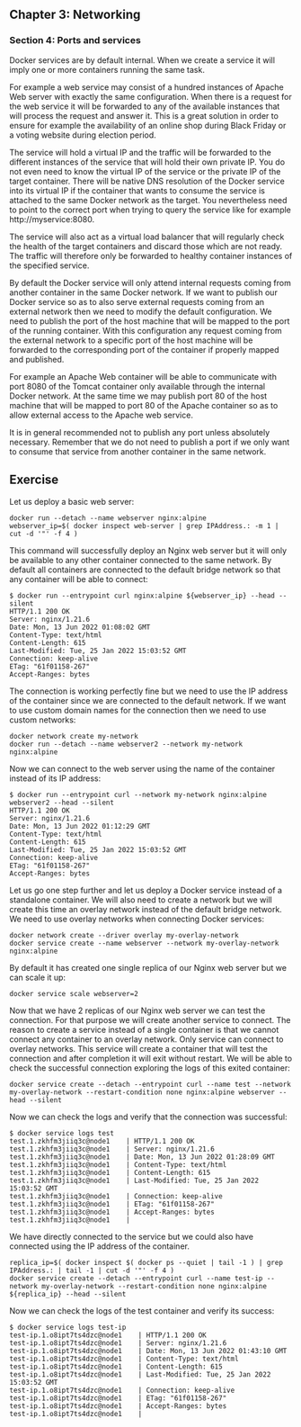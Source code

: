 ## Chapter 3: Networking

### Section 4: Ports and services

Docker services are by default internal.
When we create a service it will imply one or more containers running the same task.

For example a web service may consist of a hundred instances of Apache Web server with exactly the same configuration.
When there is a request for the web service it will be forwarded to any of the available instances that will process the request and answer it.
This is a great solution in order to ensure for example the availability of an online shop during Black Friday or a voting website during election period.

The service will hold a virtual IP and the traffic will be forwarded to the different instances of the service that will hold their own private IP.
You do not even need to know the virtual IP of the service or the private IP of the target container.
There will be native DNS resolution of the Docker service into its virtual IP if the container that wants to consume the service is attached to the same Docker network as the target.
You nevertheless need to point to the correct port when trying to query the service like for example http://myservice:8080.

The service will also act as a virtual load balancer that will regularly check the health of the target containers and discard those which are not ready.
The traffic will therefore only be forwarded to healthy container instances of the specified service.

By default the Docker service will only attend internal requests coming from another container in the same Docker network.
If we want to publish our Docker service so as to also serve external requests coming from an external network then we need to modify the default configuration.
We need to publish the port of the host machine that will be mapped to the port of the running container.
With this configuration any request coming from the external network to a specific port of the host machine will be forwarded to the corresponding port of the container if properly mapped and published.

For example an Apache Web container will be able to communicate with port 8080 of the Tomcat container only available through the internal Docker network.
At the same time we may publish port 80 of the host machine that will be mapped to port 80 of the Apache container so as to allow external access to the Apache web service.

It is in general recommended not to publish any port unless absolutely necessary.
Remember that we do not need to publish a port if we only want to consume that service from another container in the same network.

## Exercise

Let us deploy a basic web server:
```
docker run --detach --name webserver nginx:alpine
webserver_ip=$( docker inspect web-server | grep IPAddress.: -m 1 | cut -d '"' -f 4 )
```
This command will successfully deploy an Nginx web server but it will only be available to any other container connected to the same network.
By default all containers are connected to the default bridge network so that any container will be able to connect:
```
$ docker run --entrypoint curl nginx:alpine ${webserver_ip} --head --silent
HTTP/1.1 200 OK
Server: nginx/1.21.6
Date: Mon, 13 Jun 2022 01:08:02 GMT
Content-Type: text/html
Content-Length: 615
Last-Modified: Tue, 25 Jan 2022 15:03:52 GMT
Connection: keep-alive
ETag: "61f01158-267"
Accept-Ranges: bytes
```
The connection is working perfectly fine but we need to use the IP address of the container since we are connected to the default network.
If we want to use custom domain names for the connection then we need to use custom networks:
```
docker network create my-network
docker run --detach --name webserver2 --network my-network nginx:alpine
```
Now we can connect to the web server using the name of the container instead of its IP address:
```
$ docker run --entrypoint curl --network my-network nginx:alpine webserver2 --head --silent                                      
HTTP/1.1 200 OK
Server: nginx/1.21.6
Date: Mon, 13 Jun 2022 01:12:29 GMT
Content-Type: text/html
Content-Length: 615
Last-Modified: Tue, 25 Jan 2022 15:03:52 GMT
Connection: keep-alive
ETag: "61f01158-267"
Accept-Ranges: bytes
```
Let us go one step further and let us deploy a Docker service instead of a standalone container.
We will also need to create a network but we will create this time an overlay network instead of the default bridge network.
We need to use overlay networks when connecting Docker services:
```
docker network create --driver overlay my-overlay-network
docker service create --name webserver --network my-overlay-network nginx:alpine
```
By default it has created one single replica of our Nginx web server but we can scale it up:
```
docker service scale webserver=2
```
Now that we have 2 replicas of our Nginx web server we can test the connection.
For that purpose we will create another service to connect.
The reason to create a service instead of a single container is that we cannot connect any container to an overlay network.
Only service can connect to overlay networks.
This service will create a container that will test the connection and after completion it will exit without restart.
We will be able to check the successful connection exploring the logs of this exited container:
```
docker service create --detach --entrypoint curl --name test --network my-overlay-network --restart-condition none nginx:alpine webserver --head --silent
```
Now we can check the logs and verify that the connection was successful:
```
$ docker service logs test
test.1.zkhfm3jiiq3c@node1    | HTTP/1.1 200 OK
test.1.zkhfm3jiiq3c@node1    | Server: nginx/1.21.6
test.1.zkhfm3jiiq3c@node1    | Date: Mon, 13 Jun 2022 01:28:09 GMT
test.1.zkhfm3jiiq3c@node1    | Content-Type: text/html
test.1.zkhfm3jiiq3c@node1    | Content-Length: 615
test.1.zkhfm3jiiq3c@node1    | Last-Modified: Tue, 25 Jan 2022 15:03:52 GMT
test.1.zkhfm3jiiq3c@node1    | Connection: keep-alive
test.1.zkhfm3jiiq3c@node1    | ETag: "61f01158-267"
test.1.zkhfm3jiiq3c@node1    | Accept-Ranges: bytes
test.1.zkhfm3jiiq3c@node1    | 
```
We have directly connected to the service but we could also have connected using the IP address of the container.
```
replica_ip=$( docker inspect $( docker ps --quiet | tail -1 ) | grep IPAddress.: | tail -1 | cut -d '"' -f 4 )
docker service create --detach --entrypoint curl --name test-ip --network my-overlay-network --restart-condition none nginx:alpine ${replica_ip} --head --silent
```
Now we can check the logs of the test container and verify its success:
```
$ docker service logs test-ip
test-ip.1.o8ipt7ts4dzc@node1    | HTTP/1.1 200 OK
test-ip.1.o8ipt7ts4dzc@node1    | Server: nginx/1.21.6
test-ip.1.o8ipt7ts4dzc@node1    | Date: Mon, 13 Jun 2022 01:43:10 GMT
test-ip.1.o8ipt7ts4dzc@node1    | Content-Type: text/html
test-ip.1.o8ipt7ts4dzc@node1    | Content-Length: 615
test-ip.1.o8ipt7ts4dzc@node1    | Last-Modified: Tue, 25 Jan 2022 15:03:52 GMT
test-ip.1.o8ipt7ts4dzc@node1    | Connection: keep-alive
test-ip.1.o8ipt7ts4dzc@node1    | ETag: "61f01158-267"
test-ip.1.o8ipt7ts4dzc@node1    | Accept-Ranges: bytes
test-ip.1.o8ipt7ts4dzc@node1    | 
```

